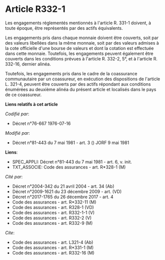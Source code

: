 # Article R332-1

Les engagements réglementés mentionnés à l'article R. 331-1 doivent, à toute époque, être représentés par des actifs
équivalents.

Les engagements pris dans chaque monnaie doivent être couverts, soit par des valeurs libellées dans la même monnaie, soit par
des valeurs admises à la cote officielle d'une bourse de valeurs et dont la cotation est effectuée dans cette monnaie.
Toutefois, les engagements peuvent également être couverts dans les conditions prévues à l'article R. 332-2, 5°, et à
l'article R. 332-16, dernier alinéa.

Toutefois, les engagements pris dans le cadre de la coassurance communautaire par un coassureur, en exécution des
dispositions de l'article L. 321-4, peuvent être couverts par des actifs répondant aux conditions énumérées au deuxième
alinéa du présent article et localisés dans le pays de ce coassureur.

**Liens relatifs à cet article**

_Codifié par_:

  - Décret n°76-667 1976-07-16

_Modifié par_:

  - Décret n°81-443 du 7 mai 1981 - art. 3 () JORF 9 mai 1981

**Liens**:

  - SPEC_APPLI: Décret n°81-443 du 7 mai 1981 - art. 6, v. init.
  - TXT_ASSOCIE: Code des assurances - art. R*328-1 (M)

_Cité par_:

  - Décret n°2004-342 du 21 avril 2004 - art. 34 (Ab)
  - Décret n°2009-1621 du 23 décembre 2009 - art. (VD)
  - Décret n°2017-1765 du 26 décembre 2017 - art. 4
  - Code des assurances - art. R*332-11 (M)
  - Code des assurances - art. R328-1 (VD)
  - Code des assurances - art. R332-1-1 (V)
  - Code des assurances - art. R332-2 (V)
  - Code des assurances - art. R332-9 (M)

_Cite_:

  - Code des assurances - art. L321-4 (Ab)
  - Code des assurances - art. R*331-1 (M)
  - Code des assurances - art. R332-16 (M)
